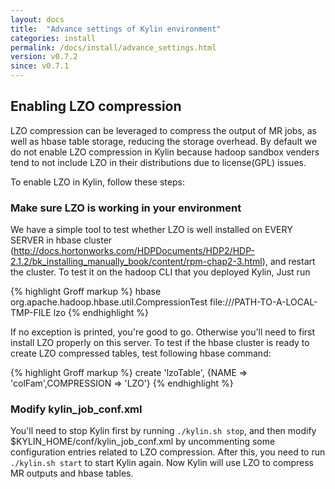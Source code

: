 ```yaml
---
layout: docs
title:  "Advance settings of Kylin environment"
categories: install
permalink: /docs/install/advance_settings.html
version: v0.7.2
since: v0.7.1
---
```


## Enabling LZO compression

LZO compression can be leveraged to compress the output of MR jobs, as well as hbase table storage, reducing the storage overhead. By default we do not enable LZO compression in Kylin because hadoop sandbox venders tend to not include LZO in their distributions due to license(GPL) issues.

To enable LZO in Kylin, follow these steps:

### Make sure LZO is working in your environment

We have a simple tool to test whether LZO is well installed on EVERY SERVER in hbase cluster (http://docs.hortonworks.com/HDPDocuments/HDP2/HDP-2.1.2/bk_installing_manually_book/content/rpm-chap2-3.html), and restart the cluster.
To test it on the hadoop CLI that you deployed Kylin, Just run

{% highlight Groff markup %}
hbase org.apache.hadoop.hbase.util.CompressionTest file:///PATH-TO-A-LOCAL-TMP-FILE lzo
{% endhighlight %}

If no exception is printed, you're good to go. Otherwise you'll need to first install LZO properly on this server.
To test if the hbase cluster is ready to create LZO compressed tables, test following hbase command:

{% highlight Groff markup %}
create 'lzoTable', {NAME => 'colFam',COMPRESSION => 'LZO'}
{% endhighlight %}

### Modify kylin_job_conf.xml

You'll need to stop Kylin first by running `./kylin.sh stop`, and then modify $KYLIN_HOME/conf/kylin_job_conf.xml by uncommenting some configuration entries related to LZO compression. 
After this, you need to run `./kylin.sh start` to start Kylin again. Now Kylin will use LZO to compress MR outputs and hbase tables.
